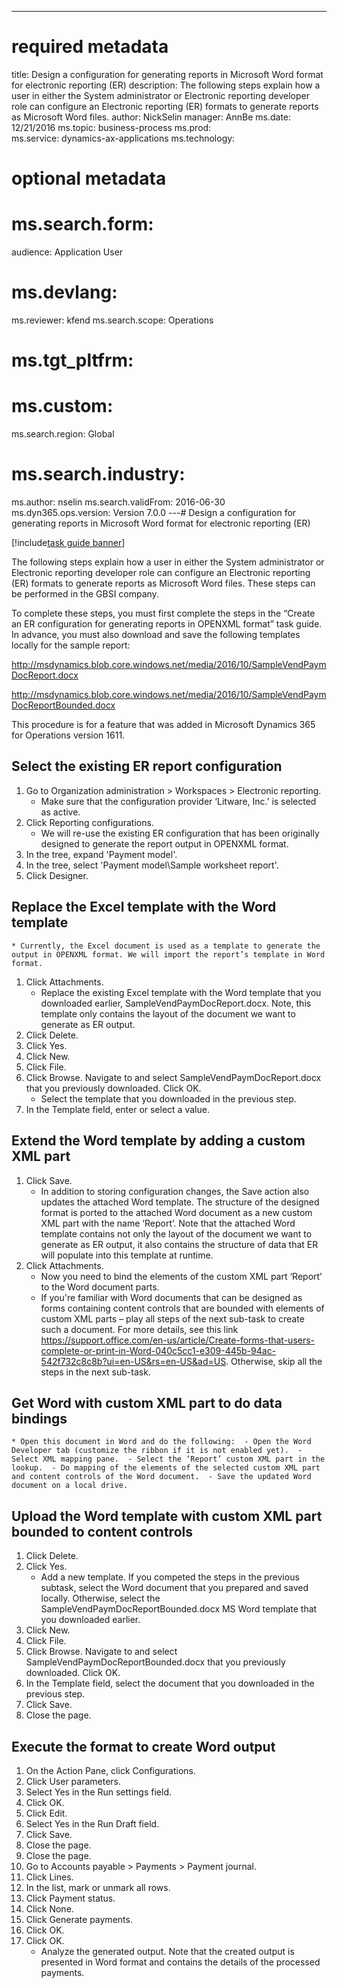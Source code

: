 --- 
# required metadata 
 
title: Design a configuration for generating reports in Microsoft Word format for electronic reporting (ER)
description: The following steps explain how a user in either the System administrator or Electronic reporting developer role can configure an Electronic reporting (ER) formats to generate reports as Microsoft Word files. 
author: NickSelin
manager: AnnBe 
ms.date: 12/21/2016
ms.topic: business-process 
ms.prod:  
ms.service: dynamics-ax-applications 
ms.technology:  
 
# optional metadata 
 
# ms.search.form:   
audience: Application User 
# ms.devlang:  
ms.reviewer: kfend
ms.search.scope: Operations 
# ms.tgt_pltfrm:  
# ms.custom:  
ms.search.region: Global
# ms.search.industry: 
ms.author: nselin
ms.search.validFrom: 2016-06-30 
ms.dyn365.ops.version: Version 7.0.0 
---# Design a configuration for generating reports in Microsoft Word format for electronic reporting (ER)

[!include[task guide banner](../../includes/task-guide-banner.md)]

The following steps explain how a user in either the System administrator or Electronic reporting developer role can configure an Electronic reporting (ER) formats to generate reports as Microsoft Word files. These steps can be performed in the GBSI company.
To complete these steps, you must first complete the steps in the “Create an ER configuration for generating reports in OPENXML format” task guide. In advance, you must also download and save the following templates locally for the sample report:
http://msdynamics.blob.core.windows.net/media/2016/10/SampleVendPaymDocReport.docx
http://msdynamics.blob.core.windows.net/media/2016/10/SampleVendPaymDocReportBounded.docx
This procedure is for a feature that was added in Microsoft Dynamics 365 for Operations version 1611.


## Select the existing ER report configuration
1. Go to Organization administration > Workspaces > Electronic reporting.
    * Make sure that the configuration provider ‘Litware, Inc.’ is selected as active.  
2. Click Reporting configurations.
    * We will re-use the existing ER configuration that has been originally designed to generate the report output in OPENXML format.  
3. In the tree, expand 'Payment model'.
4. In the tree, select 'Payment model\Sample worksheet report'.
5. Click Designer.

## Replace the Excel template with the Word template
    * Currently, the Excel document is used as a template to generate the output in OPENXML format. We will import the report’s template in Word format.  
1. Click Attachments.
    * Replace the existing Excel template with the Word template that you downloaded earlier, SampleVendPaymDocReport.docx. Note, this template only contains the layout of the document we want to generate as ER output.  
2. Click Delete.
3. Click Yes.
4. Click New.
5. Click File.
6. Click Browse. Navigate to and select SampleVendPaymDocReport.docx that you previously downloaded. Click OK.
    * Select the template that you downloaded in the previous step.  
7. In the Template field, enter or select a value.

## Extend the Word template by adding a custom XML part
1. Click Save.
    * In addition to storing configuration changes, the Save action also updates the attached Word template. The structure of the designed format is ported to the attached Word document as a new custom XML part with the name ‘Report’. Note that the attached Word template contains not only the layout of the document we want to generate as ER output, it also contains the structure of data that ER will populate into this template at runtime.  
2. Click Attachments.
    * Now you need to bind the elements of the custom XML part ‘Report’ to the Word document parts.  
    * If you're familiar with Word documents that can be designed as forms containing content controls that are bounded with elements of custom XML parts – play all steps of the next sub-task to create such a document. For more details, see this link https://support.office.com/en-us/article/Create-forms-that-users-complete-or-print-in-Word-040c5cc1-e309-445b-94ac-542f732c8c8b?ui=en-US&rs=en-US&ad=US. Otherwise, skip all the steps in the next sub-task.  

## Get Word with custom XML part to do data bindings
    * Open this document in Word and do the following:  - Open the Word Developer tab (customize the ribbon if it is not enabled yet).  - Select XML mapping pane.  - Select the ‘Report’ custom XML part in the lookup.  - Do mapping of the elements of the selected custom XML part and content controls of the Word document.  - Save the updated Word document on a local drive.  

## Upload the Word template with custom XML part bounded to content controls
1. Click Delete.
2. Click Yes.
    * Add a new template. If you competed the steps in the previous subtask, select the Word document that you prepared and saved locally. Otherwise, select the SampleVendPaymDocReportBounded.docx MS Word template that you downloaded earlier.  
3. Click New.
4. Click File.
5. Click Browse. Navigate to and select SampleVendPaymDocReportBounded.docx that you previously downloaded. Click OK.
6. In the Template field, select the document that you downloaded in the previous step.
7. Click Save.
8. Close the page.

## Execute the format to create Word output
1. On the Action Pane, click Configurations.
2. Click User parameters.
3. Select Yes in the Run settings field.
4. Click OK.
5. Click Edit.
6. Select Yes in the Run Draft field.
7. Click Save.
8. Close the page.
9. Close the page.
10. Go to Accounts payable > Payments > Payment journal.
11. Click Lines.
12. In the list, mark or unmark all rows.
13. Click Payment status.
14. Click None.
15. Click Generate payments.
16. Click OK.
17. Click OK.
    * Analyze the generated output. Note that the created output is presented in Word format and contains the details of the processed payments.  

